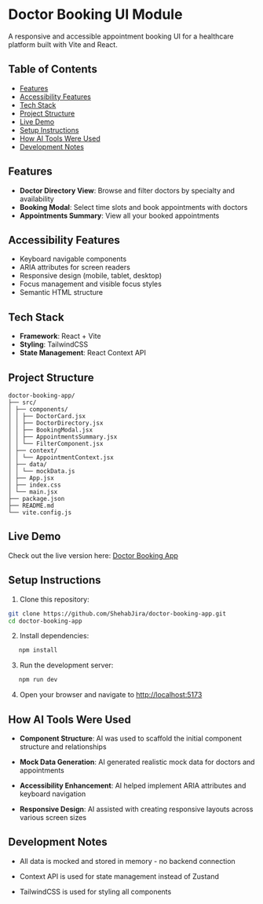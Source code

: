 # Doctor Booking UI Module

A responsive and accessible appointment booking UI for a healthcare platform built with Vite and React.

## Table of Contents

- [Features](#features)
- [Accessibility Features](#accessibility-features)
- [Tech Stack](#tech-stack)
- [Project Structure](#project-structure)
- [Live Demo](#live-demo)
- [Setup Instructions](#setup-instructions)
- [How AI Tools Were Used](#how-ai-tools-were-used)
- [Development Notes](#development-notes)

## Features

- **Doctor Directory View**: Browse and filter doctors by specialty and availability
- **Booking Modal**: Select time slots and book appointments with doctors
- **Appointments Summary**: View all your booked appointments

## Accessibility Features

- Keyboard navigable components
- ARIA attributes for screen readers
- Responsive design (mobile, tablet, desktop)
- Focus management and visible focus styles
- Semantic HTML structure

## Tech Stack

- **Framework**: React + Vite
- **Styling**: TailwindCSS
- **State Management**: React Context API

## Project Structure

```
doctor-booking-app/
├── src/
│ ├── components/
│ │ ├── DoctorCard.jsx
│ │ ├── DoctorDirectory.jsx
│ │ ├── BookingModal.jsx
│ │ ├── AppointmentsSummary.jsx
│ │ └── FilterComponent.jsx
│ ├── context/
│ │ └── AppointmentContext.jsx
│ ├── data/
│ │ └── mockData.js
│ ├── App.jsx
│ ├── index.css
│ └── main.jsx
├── package.json
├── README.md
└── vite.config.js
```

## Live Demo

Check out the live version here: [Doctor Booking App](https://doctor-booking-app-shehab.netlify.app)

## Setup Instructions

1. Clone this repository:

```bash
git clone https://github.com/ShehabJira/doctor-booking-app.git
cd doctor-booking-app
```

2. Install dependencies:

```bash
   npm install
```

3. Run the development server:

```bash
   npm run dev
```

4. Open your browser and navigate to [http://localhost:5173](http://localhost:5173)

## How AI Tools Were Used

- **Component Structure**: AI was used to scaffold the initial component structure and relationships

- **Mock Data Generation**: AI generated realistic mock data for doctors and appointments

- **Accessibility Enhancement**: AI helped implement ARIA attributes and keyboard navigation

- **Responsive Design**: AI assisted with creating responsive layouts across various screen sizes

## Development Notes

- All data is mocked and stored in memory - no backend connection

- Context API is used for state management instead of Zustand

- TailwindCSS is used for styling all components
